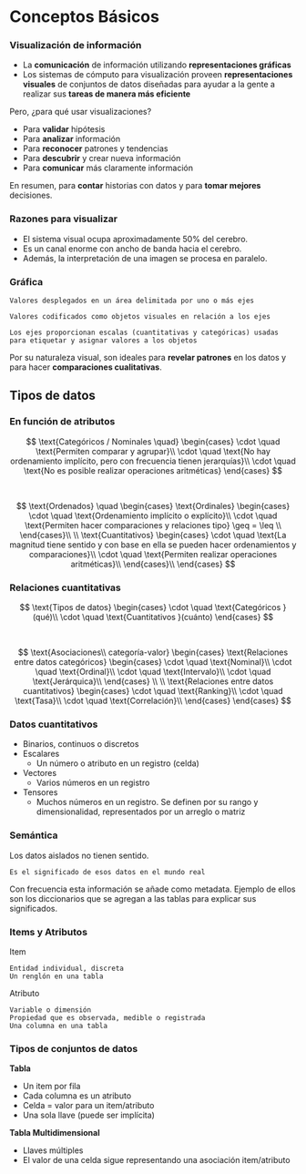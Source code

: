 # Conceptos Básicos

### Visualización de información

- La **comunicación** de información utilizando **representaciones gráficas**
- Los sistemas de cómputo para visualización proveen **representaciones visuales** de conjuntos de datos diseñadas para ayudar a la gente a realizar sus **tareas de manera más eficiente**

Pero, ¿para qué usar visualizaciones?

- Para **validar** hipótesis
- Para **analizar** información
- Para **reconocer** patrones y tendencias
- Para **descubrir** y crear nueva información
- Para **comunicar** más claramente información

En resumen, para **contar** historias con datos y para **tomar mejores** decisiones.

### Razones para visualizar

- El sistema visual ocupa aproximadamente 50% del cerebro. 
- Es un canal enorme con ancho de banda hacia el cerebro. 
- Además, la interpretación de una imagen se procesa en paralelo.

### Gráfica

~~~
Valores desplegados en un área delimitada por uno o más ejes

Valores codificados como objetos visuales en relación a los ejes

Los ejes proporcionan escalas (cuantitativas y categóricas) usadas para etiquetar y asignar valores a los objetos
~~~

Por su naturaleza visual, son ideales para **revelar patrones** en los datos y para hacer **comparaciones cualitativas**.

## Tipos de datos

### En función de atributos

$$
\text{Categóricos / Nominales \quad}
\begin{cases}
\cdot \quad \text{Permiten comparar y agrupar}\\
\cdot \quad \text{No hay ordenamiento implícito, pero con frecuencia tienen jerarquías}\\
\cdot \quad \text{No es posible realizar operaciones aritméticas}
\end{cases}
$$

<br>

$$
\text{Ordenados} \quad
\begin{cases}
   \text{Ordinales} 
   \begin{cases} 
      \cdot \quad \text{Ordenamiento implícito o explícito}\\
      \cdot \quad \text{Permiten hacer comparaciones y relaciones tipo} \geq = \leq \\
   \end{cases}\\
   \\
   \text{Cuantitativos}
   \begin{cases}
      \cdot \quad \text{La magnitud tiene sentido y con base en ella se pueden hacer ordenamientos y comparaciones}\\
      \cdot \quad \text{Permiten realizar operaciones aritméticas}\\
   \end{cases}\\
\end{cases}
$$

### Relaciones cuantitativas

$$
\text{Tipos de datos}
\begin{cases}
   \cdot \quad \text{Categóricos }(qué)\\
   \cdot \quad \text{Cuantitativos }(cuánto)
\end{cases}
$$

<br>

$$
\text{Asociaciones\\ categoría-valor}
\begin{cases}
   \text{Relaciones entre datos categóricos}
   \begin{cases}
      \cdot \quad \text{Nominal}\\
      \cdot \quad \text{Ordinal}\\
      \cdot \quad \text{Intervalo}\\
      \cdot \quad \text{Jerárquica}\\
   \end{cases}
   \\
   \\
   \text{Relaciones entre datos cuantitativos}
   \begin{cases}
      \cdot \quad \text{Ranking}\\
      \cdot \quad \text{Tasa}\\
      \cdot \quad \text{Correlación}\\
   \end{cases}
\end{cases}
$$

### Datos cuantitativos

- Binarios, continuos o discretos
- Escalares
   - Un número o atributo en un registro (celda)
- Vectores
   - Varios números en un registro
- Tensores
   - Muchos números en un registro. Se definen por su rango y dimensionalidad, representados por un arreglo o matriz

### Semántica
Los datos aislados no tienen sentido.

~~~
Es el significado de esos datos en el mundo real
~~~

Con frecuencia esta información se añade como metadata. Ejemplo de ellos son los diccionarios que se agregan a las tablas para explicar sus significados.

### Items y Atributos

Item
~~~
Entidad individual, discreta
Un renglón en una tabla
~~~

Atributo
~~~
Variable o dimensión
Propiedad que es observada, medible o registrada
Una columna en una tabla
~~~

### Tipos de conjuntos de datos

**Tabla**
- Un item por fila
- Cada columna es un atributo
- Celda $=$ valor para un item/atributo
- Una sola llave (puede ser implícita)

**Tabla Multidimensional**
- Llaves múltiples
- El valor de una celda sigue representando una asociación item/atributo

